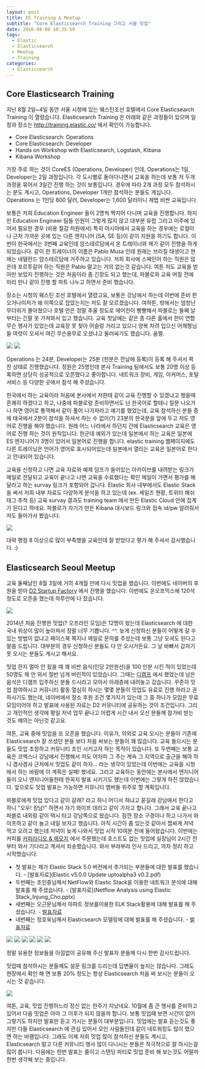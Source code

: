 ```yaml
---
layout: post
title: ES Training & Meetup
subtitle: "Core Elasticsearch Training 그리고 서울 밋업"
date: 2016-08-08 10:35:59
tags:
  - Elastic
  - Elasticsearch
  - Meetup
  - Training
categories:
  - Elasticsearch
---
```


## Core Elasticsearch Training

지난 8월 2일~4일 동안 서울 시청에 있는 웨스틴조선 호텔에서 Core Elasticsearch Training 이 열렸습니다. Elasticsearch Training 은 아래와 같은 과정들이 있으며 일정과 장소는 http://training.elastic.co/ 에서 확인이 가능합니다.
- Core Elasticsearch: Operations
- Core Elasticsearch: Developer
- Hands on Workshop with Elasticsearch, Logstash, Kibana
- Kibana Workshop

가장 주로 하는 것이 CoreES (Operations, Developer) 인데, Operations는 1일, Developer는 2일 과정입니다. 각 도시별로 돌아다니면서 교육을 하는데 보통 저 두개 과정을 묶어서 3일간 진행 하는 것이 보통입니다. 경우에 따라 2개 과정 모두 참석하시는 분도 계시고, Operations, Developer 1개만 참석하는 분들도 계십니다. Operations 는 1인당 800 달러, Developer는 1,600 달러이니 제법 비싼 교육입니다.

보통은 저희 Education Engineer 들이 2명씩 짝지어 다니며 교육을 진행합니다. 하지만 Education Engineer 팀들 인원이 그렇게 많지 않고 대부분 유럽 그리고 미주에 있어서 필요한 경우 (비용 절감 차원에서) 특히 아시아에서 교육을 하는 경우에는 로컬이나 근처 가까운 곳에 있는 다른 엔지니어 (SA, SE 등)이 같이 지원을 하기도 합니다. 이번이 한국에서는 3번째 교육인데 암스테르담에서 온 트레이너와 제가 같이 진행을 하게 되었습니다. 같이 한 트레이너의 이름은 Pablo Musa 인데 원래는 브라질 태생이고 현재는 네델란드 암스테르담에 거주하고 있습니다. 저희 회사에 스페인어 하는 직원은 많은데 포르투갈어 하는 직원은 Pablo 말고는 거의 없는것 같습니다. 여튼 저도 교육을 받아만 보았지 진행하는 것은 처음이라 좀 긴장도 되고 했는데, 파블로와 교육 며칠 전에 미리 만나 같이 진행 할 파트 나누고 하면서 준비 했습니다.

장소는 시청의 웨스틴 조선 호텔에서 열렸고요, 보통은 강남에서 하는데 이번에 준비 한 오거나이저가 왜 이쪽으로 잡았는지는 저도 잘 모르겠습니다. 여하튼, 밖에서는 엄청난 무더위가 몰아쳤으나 호텔 안은 정말 추울 정도로 에어컨이 빵빵해서 파블로는 둘째 날 부터는 긴팔 옷 가져와서 입고 했습니다. 교육 첫날에는 같은 층 다른 홀에서 한미 연합 무슨 행사가 있었는데 교육장 못 찾아 어슬렁 거리고 있으니 양복 차려 입으신 어깨형님들 여럿이 오셔서 여긴 무슨용무로 오셨냐고 둘러싸기도 했습니다. 움찔.

![](IMG_7115.jpg) ![](IMG_7117.jpg)

Operations 는 24분, Developer는 25분 (한분은 전날에 등록)이 등록 해 주셔서 꽉 찬 상태로 진행했습니다. 정원은 25명인데 본사 Training 팀에서도 보통 20명 이상 등록하면 상당히 성공적으로 오픈했다고 좋아합니다. 네트워크 장비, 게임, 이커머스, 포털 서비스 등 다양한 곳에서 참석 해 주셨습니다.

한국에서 하는 교육이라 처음에 본사에서 저한테 같이 교육 진행할 수 있겠냐고 했을때 흔쾌히 하겠다고 하고, 나중에 파블로랑 준비하면서도 난 한국어로 할테니 질문 나오거나 하면 영어로 통역해서 같이 풀어 나가자라고 얘기를 했었는데, 교육 참석하신 분들 중에 태국에서 2분이 참석을 하셔서 하는 수 없이(?) 23분의 한국분을 앞에 두고 저도 영어로 진행을 해야 했습니다. 원래 어느 나라에서 하던지 간에 Elasticsearch 교육은 영어로 진행 하는 것이 원칙입니다. 한군데 예외가 있는데 일본에서 하는 교육은 일본에 ES 엔지니어가 3명이 있어서 일본어로 진행을 합니다. elastic training 웹페이지에도 다른 트레이닝은 언어가 영어로 표시되어있는데 일본에서 열리는 교육은 일본어로 한다고 안내되어 있습니다. 

교육을 신청하고 나면 교육 자료와 예제 덤프가 들어있는 아카이브를 내려받는 링크가 메일로 전달되고 교육이 끝나고 나면 교육을 수료했다는 확인 메일이 가면서 평가를 해 달라고 하는 survay 링크가 포함되어 갑니다. Elastic 회사 내부에서도 Elastic Stack 을 써서 저희 내부 자료도 다양하게 분석을 하고 있는데 (ex. 세일즈 현황, 트위터 해쉬태그 추척 등) 교육 survay 결과도 training team 에서 만든 Elastic Cloud 안에 집계가 된다고 하네요. 파블로가 자기가 만든 Kibana 대시보드 링크와 접속 id/pw 알려줘서 저도 들어가서 봤습니다.

![](training_summary.png)

대략 평점 8 이상으로 많이 부족했을 교육인데 잘 받았다고 평가 해 주셔서 감사했습니다. :)


## Elasticsearch Seoul Meetup

교육 둘째날인 8월 3일에 거의 4개월 만에 다시 밋업을 했습니다. 이번에도 네이버의 후원을 받아 [D2 Startup Factory](http://d2startup.com/) 에서 진행을 했습니다. 이번에도 온오프믹스에 120석 정도로 오픈을 했는데 하루만에 다 찼습니다.

![](meetup_onoffmix.png)

2014년 처음 진행한 밋업(? 오프라인 모임)은 12명이 왔는데 Elasticsearch 에 대한 국내 위상이 많이 높아져서 정말 너무 기쁩니다. ^^. 늦게 신청하신 분들이 어떻게 갈 수 있는 방법이 없냐고 페이스북 쪽지나 메일로 문의를 주셨는데 보통 그냥 오셔도 된다고 말씀 드립니다. 대부분의 경우 신청하신 분들도 다 안 오시거든요. 그 날 바빠서 갑자기 못 오시는 분들도 계시고 해서요.

밋업 한지 멀마 안 됬을 때 꽤 비싼 음식(인당 2만원선)을 100 인분 시킨 적이 있었는데 50명도 채 안 와서 절반 넘게 버린적이 있었습니다. 그때는 [디캠프](http://dcamp.kr/) 에서 했었는데 남은 음식은 디캠프 입주하신 분들 드시라고 모아서 아래층에 내려놓고 갔습니다. 꾸준히 밋업 참여하시고 커뮤니티 활동 열심히 하시는 몇몇 분들이 밋업도 유료로 진행 하라고 권하시기도 했는데, 네이버에서 장소 후원 조건 몇가지가 있는데 그 중 하나가 모임은 무료 모임이어야 하고 발표에 사용된 자료는 D2 커뮤니티에 공유하는 것이 조건입니다. 그리고 개인적인 생각에 평일 저녁 업무 끝나고 어렵게 시간 내서 오신 분들께 참가비 받는 것도 예의는 아닌것 같고요.

여튼, 교육 중에 밋업을 또 오픈을 했습니다. 이유가, 의외로 교육 오시는 분들이 기존에 Elasticsearch 잘 쓰셨던 분들 보다 처음 써보는 분들이 꽤 많습니다. 교육 들으시는 분들도 밋업 초청하고 커뮤니티 조인 시키고자 하는 목적이 있습니다. 또 두번째는 보통 교육은 코엑스나 강남에서 진행해서 저도 어차피 그 주는 계속 그 지역으로 출근을 해야 하니 겸사겸사 근처에서 밋업도 같이 하자... 라는 생각이 있었는데 이번에는 교육을 시청에서 하는 바람에 이 계획은 실패! 했네요. 그리고 교육하는 동안에는 본사에서 엔지니어들이 오니 엔지니어들한테 한꼭지 발표 시키기도 했는데 이번에는 그렇게 하진 않았습니다. 앞으로도 밋업 발표는 가능하면 커뮤니티 멤버들 위주로 할 계획입니다.

파블로에게 밋업 있다고 같이 갈래? 라고 하니 어디서 하냐고 묻길래 강남에서 한다고 하니 "오우! 캉남!" 하면서 자기 와이프 데리고 같이 가자고 합니다. 그래서 교육 끝나고 파블로 내외랑 같이 택시 타고 강남쪽으로 왔습니다. 잠깐 장소 구경이나 하고 나가서 와이프하고 같이 놀고 내일 보자고 했습니다. 아직 시간이 좀 있는것 같아서 잽싸게 저녁 먹고 오려고 했는데 저녁이 늦게 나와서 밋업 시작 10여분 전에 들어왔습니다. 이번에는 커피를 [커피라디오 & 메모지](http://coffeeradio.co.kr/) 에서 주문했는데 호스트도 없는 밋업에 실장님이 2시간 전 부터 와서 기다리고 계셔서 죄송했습니다. 와서 부랴부랴 인사 드리고, 의자 정리 하고 시작했습니다.

- 첫 발표는 제가 Elastic Stack 5.0 버전에서 추가되는 부분들에 대한 발표를 했습니다. - [발표자료](Elastic v5.0.0 Update uptoalpha3 v0.2.pdf)
- 두번째는 조인중님께서 NetFlow와 Elastic Stack을 이용한 네트워크 분석에 대해 발표를 해 주셨습니다. - [발표자료](Netflow Analysis using Elastic Stack_Injung_Cho.pptx)
- 새번째는 오근문님께서 아파트 정보를이용한 ELK Stack활용에 대해 발표를 해 주셨습니다. - [발표자료](Apartment_ELK_Stack.pdf)
- 네번째는 정호욱님께서 Elasticsearch 모델링에 대해 발표를 해 주셨습니다. - [발표자료](Elastic-Meetup-on-Seoul-Henry20160803.pdf)

![](IMG_7129.jpg) ![](IMG_7131.jpg) ![](IMG_7137.jpg) ![](IMG_7138.jpg) ![](IMG_7141.jpg) ![](IMG_7142.jpg) 

정말 유용한 정보들을 아낌없이 공유해 주신 발표자 분들께 다시 한번 감사드립니다. 

밋업때 참석하시는 분들께도 설문 링크를 드리는데 답변율이 높지는 않습니다. 그래도 현장에서 확인 해 면 보통 20% 정도는 항상 Elasticsearch 처음 써 보시는 분들이 오시는 것 같습니다.

![](meetup_survay.png)

여튼, 교육, 밋업 진행하느라 정신 없는 한주가 지났네요. 10월에 좀 큰 행사를 준비하고 있어서 다음 밋업은 아마 그 이후가 되지 않을까 합니다. 보통 밋업때 보면 시간이 없어 그렇기도 하지만 발표만 듣고 가시는 분들이 대부분입니다. 밋업에는 발표 듣는것도 좋지만 다들 Elasticsearch 에 관심 있어서 모인 사람들인데 같이 네트워킹도 많이 했으면 하는 바램입니다. 그래도 이제 저희 밋업 많이 참석하신 분들도 계시고, Elasticsearch 말고 다른 커뮤니티 행사 많이 다니시는 분들은 적극적으로 잘 하시는걸 많이 봅니다. 다음에는 한번 발표는 줄이고 스탠딩 파티로 밋업 준비 해 보는것도 어떨까 한번 생각해 보는 중입니다.

